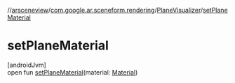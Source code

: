 //[arsceneview](../../../index.md)/[com.google.ar.sceneform.rendering](../index.md)/[PlaneVisualizer](index.md)/[setPlaneMaterial](set-plane-material.md)

# setPlaneMaterial

[androidJvm]\
open fun [setPlaneMaterial](set-plane-material.md)(material: [Material](../../../../arsceneview/com.google.ar.sceneform.rendering/-material/index.md))
